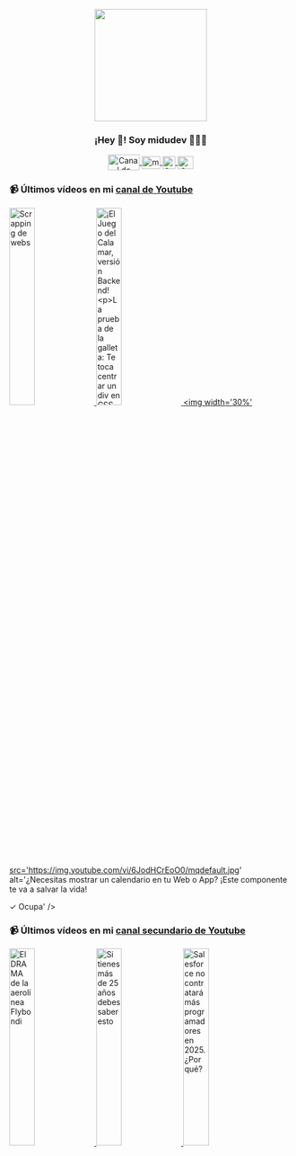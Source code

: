 <p align="center" width="300">
   <img align="center" width="200" src="https://user-images.githubusercontent.com/1561955/106762302-fda9de00-6635-11eb-99be-3ef744e60c0e.png" />
   <h3 align="center">¡Hey 👋! Soy midudev 👨🏻‍💻</h3>
</p>

<p align="center">
   <a href="https://twitch.tv/midudev" target="blank">
    <img align="center" src="https://upload.wikimedia.org/wikipedia/commons/c/ce/Twitch_logo_2019.svg" alt="Canal de Twitch de midudev" height="28px" width="56px" />
  </a>
  <span style="width: 8px;"> </span>
   <a href="https://youtube.com/midudev" target="blank">
    <img align="center" src="https://upload.wikimedia.org/wikipedia/commons/0/09/YouTube_full-color_icon_%282017%29.svg" alt="midudev" height="23px" width="33px" />
  </a>
  <span style="width: 8px;"> </span>
  <a href="https://instagram.com/midu.dev" target="blank">
    <img align="center" src="https://upload.wikimedia.org/wikipedia/commons/e/e7/Instagram_logo_2016.svg" alt="Canal de Instagram de midu.dev" height="23px" width="23px" />
  </a>
  <span style="width: 8px;"> </span>
  <a href="https://twitter.com/midudev" target="blank">
    <img align="center" src="https://upload.wikimedia.org/wikipedia/commons/thumb/6/6f/Logo_of_Twitter.svg/2491px-Logo_of_Twitter.svg.png" alt="Canal de Twitter de midudev" height="23px" width="28px" />
  </a>
</p>

### 📹 Últimos vídeos en mi [canal de Youtube](https://youtube.com/midudev?sub_confirmation=1)

<a href='https://youtu.be/cOLInDRkhLc' target='_blank'>
  <img width='30%' src='https://img.youtube.com/vi/cOLInDRkhLc/mqdefault.jpg' alt='Scrapping de webs' />
</a>
<a href='https://youtu.be/5K2ZwXPJX1E' target='_blank'>
  <img width='30%' src='https://img.youtube.com/vi/5K2ZwXPJX1E/mqdefault.jpg' alt='¡El Juego del Calamar, versión Backend!

La prueba de la galleta:
Te toca centrar un div en CSS en m' />
</a>
<a href='https://youtu.be/6JodHCrEoO0' target='_blank'>
  <img width='30%' src='https://img.youtube.com/vi/6JodHCrEoO0/mqdefault.jpg' alt='¿Necesitas mostrar un calendario en tu Web o App?
¡Este componente te va a salvar la vida!

✓ Ocupa' />
</a>

### 📹 Últimos vídeos en mi [canal secundario de Youtube](https://youtube.com/midulive?sub_confirmation=1)

<a href='https://youtu.be/txJ62UH1Fgw' target='_blank'>
  <img width='30%' src='https://img.youtube.com/vi/txJ62UH1Fgw/mqdefault.jpg' alt='El DRAMA de la aerolínea Flybondi' />
</a>
<a href='https://youtu.be/juI1Z3UmkLg' target='_blank'>
  <img width='30%' src='https://img.youtube.com/vi/juI1Z3UmkLg/mqdefault.jpg' alt='Si tienes más de 25 años debes saber esto' />
</a>
<a href='https://youtu.be/Ew9cCLrJSXY' target='_blank'>
  <img width='30%' src='https://img.youtube.com/vi/Ew9cCLrJSXY/mqdefault.jpg' alt='Salesforce no contratará más programadores en 2025. ¿Por qué?' />
</a>